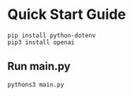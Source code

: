 # Quick Start Guide

```
pip install python-dotenv
pip3 install openai
```

## Run main.py
```
pythons3 main.py
```
